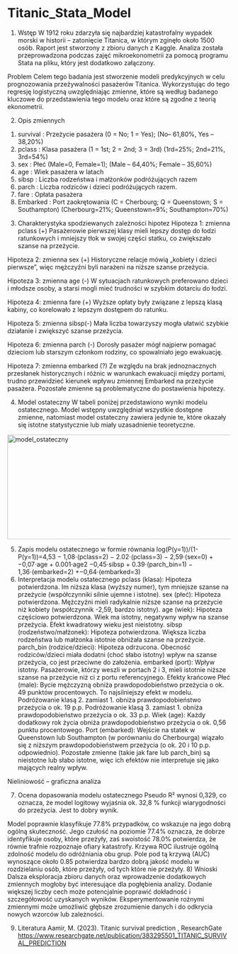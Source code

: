 # Titanic_Stata_Model

1) Wstęp
W 1912 roku zdarzyła się najbardziej katastrofalny wypadek morski w historii – zatonięcie Titanica, w którym zginęło około 1500 osób. Raport jest stworzony z zbioru danych z Kaggle. Analiza została przeprowadzona podczas zajęć mikroekonometrii za pomocą programu Stata na pliku, który jest dodatkowo załączony.

Problem
Celem tego badania jest stworzenie modeli predykcyjnych w celu prognozowania przeżywalności pasażerów Titanica. Wykorzystując do tego regresję logistyczną uwzględniając zmienne, które są według badanego kluczowe do przedstawienia tego modelu oraz które są zgodne z teorią ekonometrii.

2) Opis zmiennych 
1.	survival : Przeżycie pasażera (0 = No; 1 = Yes); (No– 61,80%, Yes – 38,20%)
2.	pclass : Klasa pasażera (1 = 1st; 2 = 2nd; 3 = 3rd) (1rd=25%; 2nd=21%, 3rd=54%)
3.	sex : Płeć (Male=0, Female=1); (Male – 64,40%; Female – 35,60%)
4.	age : Wiek pasażera w latach 
5.	sibsp : Liczba rodzeństwa i małżonków podróżujących razem 
6.	parch : Liczba rodziców i dzieci podróżujących razem. 
7.	fare : Opłata pasażera 
8.	Embarked : Port zaokrętowania (C = Cherbourg; Q = Queenstown; 
S = Southampton) (Cherbourg=21%; Queenstown=9%; Southampton=70%)
     

3) Charakterystyka spodziewanych zależności hipotez
Hipoteza 1:	zmienna pclass (+)
Pasażerowie pierwszej klasy mieli lepszy dostęp do łodzi ratunkowych i mniejszy tłok w swojej części statku, co zwiększało szanse na przeżycie.

Hipoteza 2:	zmienna sex 	(+)
Historyczne relacje mówią „kobiety i dzieci pierwsze”, więc mężczyźni byli narażeni na niższe szanse przeżycia.

Hipoteza 3: 	zmienna age (-)
W sytuacjach ratunkowych preferowano dzieci i młodsze osoby, a starsi mogli mieć trudności w szybkim dotarciu do łodzi.

Hipoteza 4: 	zmienna fare (+)
Wyższe opłaty były związane z lepszą klasą kabiny, co korelowało z lepszym dostępem do ratunku.

Hipoteza 5: 	zmienna sibsp(-)
Mała liczba towarzyszy mogła ułatwić szybkie działanie i zwiększyć szanse przeżycia.

Hipoteza 6: 	zmienna parch (-)
Dorosły pasażer mógł najpierw pomagać dzieciom lub starszym członkom rodziny, co spowalniało jego ewakuację.

Hipoteza 7: 	zmienna embarked (?)
Ze względu na brak jednoznacznych przesłanek historycznych i różnic w warunkach ewakuacji między portami, trudno przewidzieć kierunek wpływu zmiennej Embarked na przeżycie pasażera. Pozostałe zmienne są problematyczne do postawienia hipotezy.

4) Model ostateczny
W tabeli poniżej przedstawiono wyniki modelu ostatecznego. Model wstępny uwzględniał wszystkie dostępne zmienne, natomiast model ostateczny zawiera jedynie te, które okazały się istotne statystycznie lub miały uzasadnienie teoretyczne. 
<img width="608" height="236" alt="model_ostateczny" src="https://github.com/user-attachments/assets/8608701d-895e-4737-8140-a71bd5b0f992" />

 

5) Zapis modelu ostatecznego w formie równania
log(P(y=1))/(1-P(y=1))=4,53 − 1,08⋅(pclass=2) − 2.02⋅(pclass=3) − 2,59⋅(sex=0) +−0,07⋅age + 0.001⋅age2 −0,45⋅sibsp + 0.39⋅(parch_bin=1) − 1,36⋅(embarked=2) +−0,64⋅(embarked=3)
6) Interpretacja modelu ostatecznego
pclass (klasa): Hipoteza potwierdzona. Im niższa klasa (wyższy numer), tym mniejsze szanse na przeżycie (współczynniki silnie ujemne i istotne).
sex (płeć): Hipoteza potwierdzona. Mężczyźni mieli radykalnie niższe szanse na przeżycie niż kobiety (współczynnik -2,59, bardzo istotny).
age (wiek): Hipoteza częściowo potwierdzona. Wiek ma istotny, negatywny wpływ na szanse przeżycia. Efekt kwadratowy wieku jest nieistotny.
sibsp (rodzeństwo/małżonek): Hipoteza potwierdzona. Większa liczba rodzeństwa lub małżonka istotnie obniżała szanse na przeżycie.
parch_bin (rodzice/dzieci): Hipoteza odrzucona. Obecność rodziców/dzieci miała dodatni (choć słabo istotny) wpływ na szanse przeżycia, co jest przeciwne do założenia.
embarked (port): Wpływ istotny. Pasażerowie, którzy weszli w portach 2 i 3, mieli istotnie niższe szanse na przeżycie niż ci z portu referencyjnego.
Efekty krańcowe
Płeć (male): Bycie mężczyzną obniża prawdopodobieństwo przeżycia o ok. 49 punktów procentowych. To najsilniejszy efekt w modelu.
Podróżowanie klasą 2. zamiast 1. obniża prawdopodobieństwo przeżycia o ok. 19 p.p.
Podróżowanie klasą 3. zamiast 1. obniża prawdopodobieństwo przeżycia o ok. 33 p.p.
Wiek (age): Każdy dodatkowy rok życia obniża prawdopodobieństwo przeżycia o ok. 0,56 punktu procentowego.
Port (embarked): Wejście na statek w Queenstown lub Southampton (w porównaniu do Cherbourga) wiązało się z niższym prawdopodobieństwem przeżycia (o ok. 20 i 10 p.p. odpowiednio).
Pozostałe zmienne (takie jak fare lub parch_bin) są nieistotne lub słabo istotne, więc ich efektów nie interpretuje się jako mających realny wpływ.

Nieliniowość – graficzna analiza 
 
7) Ocena dopasowania modelu ostatecznego 
Pseudo R² wynosi 0,329, co oznacza, że model logitowy wyjaśnia ok. 32,8 % funkcji wiarygodności do przeżycia. Jest to dobry wynik.
  
Model poprawnie klasyfikuje 77.8% przypadków, co wskazuje na jego dobrą ogólną skuteczność. Jego czułość na poziomie 77.4% oznacza, że dobrze identyfikuje osoby, które przeżyły, zaś swoistość 78.0% potwierdza, że równie trafnie rozpoznaje ofiary katastrofy.
Krzywa ROC ilustruje ogólną zdolność modelu do odróżniania obu grup. Pole pod tą krzywą (AUC) wynoszące około 0.85 potwierdza bardzo dobrą jakość modelu w rozdzielaniu osób, które przeżyły, od tych które nie przeżyły.
8) Wnioski
Dalsza eksploracja zbioru danych oraz wprowadzenie dodatkowych zmiennych mogłoby być interesujące dla pogłębienia analizy. Dodanie większej liczby cech może potencjalnie poprawić dokładność i szczegółowość uzyskanych wyników.
Eksperymentowanie rożnymi zmiennymi może umożliwić głębsze zrozumienie danych
i do odkrycia nowych wzorców lub zależności.

9) Literatura
Aamir, M. (2023). Titanic survival prediction , ResearchGate
https://www.researchgate.net/publication/383295501_TITANIC_SURVIVAL_PREDICTION
